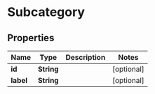 
# Subcategory

## Properties
Name | Type | Description | Notes
------------ | ------------- | ------------- | -------------
**id** | **String** |  |  [optional]
**label** | **String** |  |  [optional]



